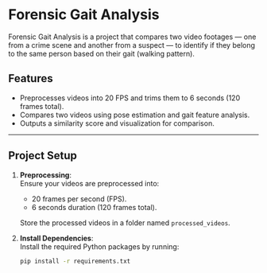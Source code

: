# Forensic Gait Analysis  

Forensic Gait Analysis is a project that compares two video footages — one from a crime scene and another from a suspect — to identify if they belong to the same person based on their gait (walking pattern).

## Features  
- Preprocesses videos into 20 FPS and trims them to 6 seconds (120 frames total).  
- Compares two videos using pose estimation and gait feature analysis.  
- Outputs a similarity score and visualization for comparison.  

---

## Project Setup  

1. **Preprocessing**:  
   Ensure your videos are preprocessed into:  
   - 20 frames per second (FPS).  
   - 6 seconds duration (120 frames total).  

   Store the processed videos in a folder named `processed_videos`.  

2. **Install Dependencies**:  
   Install the required Python packages by running:  
   ```bash
   pip install -r requirements.txt
